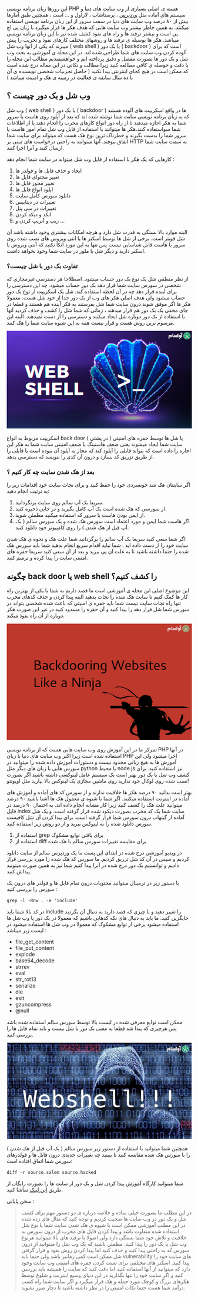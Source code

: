 
این روزها زبان برنامه نویسی PHP هسته ی اصلی بسیاری از وب سایت های دنیا و سیستم های آماده مثل [وردپرس](https://avasam.ir/product/80/wordpress-theme-and-plugin-development-course "آموزش برنامه نویسی وردپرس") ، پرستاشاپ ، لاراول و ... است ، همچنین طبق آمارها بیش از ۸۰ درصد وب سایت های دنیا در سمت سرور از این زبان برنامه نویسی استفاده میکنند. به همین خاطر بیشتر وب سایت هایی که هدف هکر ها قرار میگیرد با زبان پی اچ پی است و بیشتر ترفند ها و راه های نفوذ کشف شده نیز با این زبان برنامه نویسی میباشد. هکر ها بوسیله ی ترفند ها و روشهای مختلف کارهای نفوذ و تخریب را پیش میبرند که یکی از آنها وب شل ( web shell ) یا بک دور ( backdoor ) است که برای آلوده کردن وب سایت های شما طراحی شده اند. در این مجله ی آموزشی به بحث وب شل و بک دور ها بصورت مفصل و دقیق پرداخته ایم و خواهشمندیم مطالب این مجله را با دقت و حوصله ی کافی مطالعه کنید زیرا مطالب و نکاتی در این مقاله درج شده است که ممکن است در هیچ کجای اینترنتی پیدا نکنید ( حاصل تجربیات شخصی نویسنده ی آن با ده سال سابقه ی فعالیت در زمینه ی هک و امنیت میباشد )
## وب شل و بک دور چیست ؟

وب شل ( web shell ) یا بک دور ( backdoor ) ها در واقع اسکریپت های آلوده هستند که به زبان برنامه نویسی سایت شما نوشته شده اند که بعد از آپلود روی هاست یا سرور شما به هکر اجازه میدهند تا از راه دور انواع کارهای مخرب را انجام دهند یا از اطلاعات شما سواستفاده کنند.هکر ها میتوانند با استفاده از فایل وب شل تمام امور هاست یا سرور شما را بدست بگیرند و خطرناک ترین نوع هک هست که میتواند برای سایت شما اتفاق بیوفتد. آنها میتوانند به راحتی درخواست های مبنی بر HTTP به سمت سایت شما ارسال کنند و آنرا اجرا کنند.

کارهایی که یک هکر با استفاده از فایل وب شل میتواند در سایت شما انجام دهد :

1.  ایجاد و حذف فایل ها و فولدر ها
2.  تغییر محتوای فایل ها
3.  تغییر مجوز فایل ها
4.  اپلود انواع فایل ها
5.  دانلود سورس کامل سایت
6.  تغییرات در دیتابیس
7.  تغییرات در سی پنل
8.  انکد و دیکد کردن
9.  زیپ و آنزیپ کردن و ...

البته موارد بالا بستگی به قدرت شل دارد و هرچه امکانات بیشتری وجود داشته باشد آن شل قویتر است. برخی از شل ها توسط اسکنر ها یا آنتی ویروس های نصب شده روی سرور یا هاست قابل شناسایی نیست پس تنها به این مورد اتکا نکنید که آنتی ویروس یا اسکنر دارید و دیگر شل یا ملور در سایت شما وجود نخواهد داشت.

### تفاوت بک دور با شل چیست؟

از نظر منطقی شل یک نوع بک دور حساب میشود. اصطلاحا هر دسترسی غیرمجازی که شخصی در سورس سایت شما قرار دهد بک دور حساب میشود. چه این دسترسی را برای آینده قرار دهد چه در آن لحظه استفاده کند. شل یک اسکریپت از نوع بک دور حساب میشود ولی هدف اصلی هکر های وب از بک دور جدا از خود شل هست. معمولا هکر ها اگر موفق شوند درون سایت شما شل بفرستند به فکر آینده هم هستند و قطعا در جای مخفی یک بک دور هم قرار میدهند ، زمانی که شما شل را کشف و حذف کردید آنها با استفاده از بک دور دوباره شل ایجاد میکنند و دسترسی را از دست نمیدهند. البته این مرسوم ترین روش هست و قرار نیست همه به این شیوه سایت شما را هک کنند.

![تفاوت بک دور backdoor با وب شل webshell چیست](https://raw.githubusercontent.com/mirakabzi/detect-webshell-and-backdoor/main/%D9%88%D8%A8%20%D8%B4%D9%84%20%D9%BE%DB%8C%20%D8%A7%DA%86%20%D9%BE%DB%8C%20%DB%8C%D8%A7%20%D8%A8%DA%A9%20%D8%AF%D9%88%D8%B1%20%D9%BE%DB%8C%20%D8%A7%DA%86%20%D9%BE%DB%8C%20.jpg)

اسکریپت مربوط به انواع back door ( در پشتی ) یا شل ها توسط حفره های امنیتی سایت شما ایجاد میشوند یعنی ضعف هاستینگ یا ضعف امنیتی سایت شما به هکر این اجازه را داده است که بتواند فایلی را آپلود کند که مجاز به آپلود آن نبوده است یا فایلی را از طریق تزریق کد بسازد و درون آن کدی را بنویسد که دسترسی بدهد.

### بعد از هک شدن سایت چه کار کنیم ؟

اگر سایتتان هک شد خونسردی خود را حفظ کنید و برای نجات سایت خود اقدامات زیر را به ترتیب انجام دهید:

1.  سریعا بک آپ سالم روی سایت برنگردانید.
2.  از سورسی که هک شده است بک آپ کامل بگیرید و در جایی ذخیره کنید.
3.  از ایمن بودن هاست یا سرور که استفاده میکنید مطمئن شوید.
4.  اگر هاست شما ایمن و مورد اعتماد است سورس هک شده و یک سورس سالم ( بک آپ قبل از هک شدن ) را روی کامپیوتر خود دانلود کنید.

اگر شما سعی کنید سریعا بک آپ سالم را برگردانید شما علت هک و نحوه ی هک شدن سایت خود را از دست داده اید . شما نباید اقدام سریع انجام بدهید شما باید سورس هک شده را حتما داشته باشید تا به علت آن پی ببرید و بعد از آن سعی کنید سریعا حفره های امنیتی سایت را پیدا کرده و ترمیم کنید.

## چگونه back door یا web shell را کشف کنیم؟

این موضوع اصلی این مجله ی آموزشی است ما قصد داریم به شما با یکی از بهترین راه کار ها کمک کنیم تا سایت هک شده را نجات بدهید البته پیدا کردن و حذف کدهای مخرب تنها راه نجات سایت نیست شما باید حفره ی امنیتی که باعث شده شخصی بتواند در سورس شما شل قرار دهد را پیدا کنید و آن حفره را مسدود کنید در غیر این صورت هکر دوباره از آن راه نفوذ میکند.

![چگونه back door یا web shell را از سایت حذف کنیم](https://raw.githubusercontent.com/mirakabzi/detect-webshell-and-backdoor/main/%D9%88%D8%A8-%D8%B4%D9%84-%D8%A8%DA%A9%D8%AF%D9%88%D8%B1-%DA%86%DB%8C%D8%B3%D8%AA.jpg)

تمرکز ما در این آموزش روی وب سایت هایی هست که از برنامه نویسی PHP در آنها استفاده شده است زیرا اکثر وب سایت های دنیا با زبان PHP اجرا میشود ولی این آموزش ها به هیچ زبانی محدود نیست و دستورات آموزش داده شده را میتوانید در سورس هایی با زبان های دیگر مثل python یا محیط node.js نیز استفاده کنید. برای کشف وب شل یا بک دور بهتر است یک سیستم عامل لینوکسی داشته باشید اگر بصورت نصب شده روی لوکال خود ندارید روی ماشین مجازی یک لینوکس بالا بیارید مثل اوبونتو!

بهتر است بدانید ۹۰ درصد هکر ها خلاقیت ندارند و از سورس کد های آماده و آموزش های آماده در اینترنت استفاده میکنند. اگر شما با شیوه ی معمول هک ها آشنا باشید ۹۰ درصد میتوانید علت هک را کشف کنید زیرا کار مشابه انجام داده اند. به احتمال ۹۰ درصد در فایل index سایت شما یک کد مخرب بصورت دیکود شده قرار گرفته است. و یک شل آماده از گیتهاب درون سورس شما قرار گرفته است. برای پیدا کردن آن شل کافیست سورس دانلود شده را به لینوکس ببرید و از دو روش زیر استفاده کنید.

1.  استفاده از grep برای یافتن توابع مشکوک
2.  استفاده از diff برای مقایسه تغییرات سورس سالم با هک شده

در ویدیو آموزشی درج شده در ابتدای این پست ما یک وردپرس سالم از سایت دانلود کردیم و سپس در آن کد شل تزریق کردیم. ما سورس کد هک شده را مورد بررسی قرار دادیم و توانستیم بک دور درج شده در آنرا پیدا کنیم شما نیز به همین صورت میتونید پیداش کنید.

با دستور زیر در ترمینال میتوانید محتویات درون تمام فایل ها و فولدر های درون یک سورس را بررسی کنید :‌

```
grep -l -Rnw . -e 'include'
```

در کد بالا شما باید include را تغییر دهید و با چیزی که قصد دارید به دنبال آن بگردید جایگزین کنید. ما باید به دنبال های تکه کدهایی باشیم که معمولا در بک دور یا وب شل ها استفاده میشود برخی از توابع مشکوک که معمولا در وب شل ها استفاده میشود در لیست زیر میباشد :

-   file_get_content
-   file_put_content
-   explode
-   base64_decode
-   strrev
-   eval
-   str_rot13
-   serialize
-   die
-   exit
-   gzuncompress
-   @null

ممکن است توابع معرفی شده در لیست بالا توسط سورس سالم استفاده شده باشد پس هرچیزی که پیدا شد قطعا به معنی بک دور یا شل نیست و باید تمام فایل ها را بررسی کنید.

![چطور یک وب شل را از سایت هک شده ی php پیدا کنیم و حذف کنیم](https://raw.githubusercontent.com/mirakabzi/detect-webshell-and-backdoor/main/%DA%86%D8%B7%D9%88%D8%B1-%D9%88%D8%A8-%D8%B4%D9%84-%D8%B1%D8%A7-%DA%A9%D8%B4%D9%81-%DA%A9%D9%86%DB%8C%D9%85.jpeg)

همچنین شما میتوانید با استفاده از دستور زیر سورس سالم ( بک آپ قبل از هک شدن ) را با سورس هک شده مقایسه کنید تا ببینید چه تغییرات جدیدی درون فایل ها و فولدرهای سورس شما اتفاق افتاده است‌:

```
diff -r source.salem source.hacked
```

شما میتوانید کارگاه آموزش پیدا کردن شل و بک دور از سایت ها را بصورت رایگان از طریق  [این لینک](https://www.aparat.com/video/video/embed/videohash/t5VMR/vt/frame?isamp "Click to open in a new window")  تماشا کنید.

سخن پایانی :

> در این مطلب ما بصورت خیلی ساده و خلاصه درباره ی دو دستور مهم برای کشف شل و بک دور در وب سایت ها صحبت کردیم و توجه کنید که مثال های زده شده در این مطلب آموزشی ممکن است با شیوه ی هک شدن سایت شما یا نوع شل استفاده شده متفاوت باشد و پیدا کردن فایل های مخرب از درون سورس به خلاقیت و تلاش خود شما بستگی دارد ولی اصولا با ترفند های بالا میتوانید هرنوع وب شل یا بک دور را پیدا کنید. مطمئن باشید که یک وب شل را میتوانید از درون سورس کد به راحتی پیدا کنید و حذف کنید اما پیدا کردن روش نفوذ و قرار گرفتن شل ممکن است کمی زمانبر باشد ولی حتما باید vulnerability های سایت خود را پیدا کنید. اسکنر های مختلفی برای تست کردن حفره های امنیتی وب سایت وجود دارد که میتوانید از آنها استفاده کنید اما دقت کنید که سایت را همیشه باید بررسی کنید و اگر سایت خود را تنها بگذارید در این دنیای وسیع اینترنت و شلوغ توسط هکرهای بزرگ و کوچک مورد حمله و هک قرار میگیرد و اگر سایت شما راه کسب درآمد شما هست حتما نکات امنیتی را در نظر داشته باشید تا دچار ضرر نشوید.

